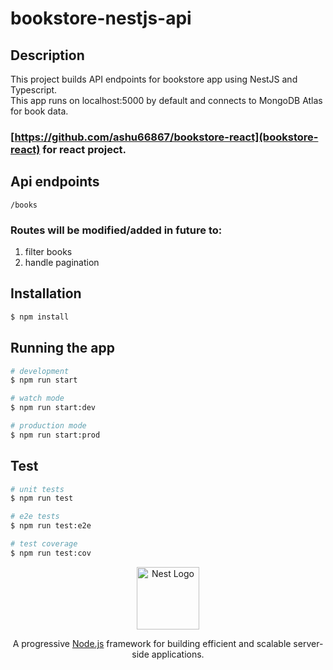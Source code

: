 # bookstore-nestjs-api

## Description
This project builds API endpoints for bookstore app using NestJS and Typescript.<br>
This app runs on localhost:5000 by default and connects to MongoDB Atlas for book data.<br>
### [https://github.com/ashu66867/bookstore-react](bookstore-react) for react project.

## Api endpoints
```
/books
```


### Routes will be modified/added in future to:
1. filter books
2. handle pagination


## Installation

```bash
$ npm install
```

## Running the app

```bash
# development
$ npm run start

# watch mode
$ npm run start:dev

# production mode
$ npm run start:prod
```

## Test

```bash
# unit tests
$ npm run test

# e2e tests
$ npm run test:e2e

# test coverage
$ npm run test:cov
```

<p align="center">
  <a href="http://nestjs.com/" target="blank"><img src="https://nestjs.com/img/logo-small.svg" width="100" alt="Nest Logo" /></a>
</p>

[circleci-image]: https://img.shields.io/circleci/build/github/nestjs/nest/master?token=abc123def456
[circleci-url]: https://circleci.com/gh/nestjs/nest

  <p align="center">A progressive <a href="http://nodejs.org" target="_blank">Node.js</a> framework for building efficient and scalable server-side applications.
  </p>
